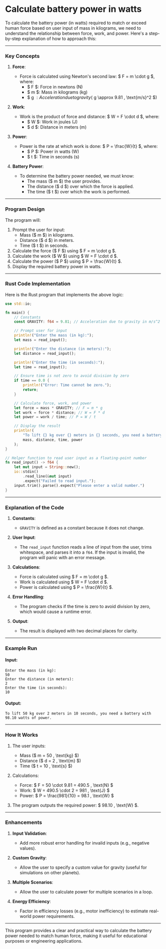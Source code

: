 # Calculate battery power in watts
To calculate the battery power (in watts) required to match or exceed human force based on user input of mass in kilograms, we need to understand the relationship between force, work, and power. Here's a step-by-step explanation of how to approach this:

---

### **Key Concepts**
1. **Force**:
   - Force is calculated using Newton's second law: $ F = m \cdot g $, where:
     - $ F $: Force in newtons (N)
     - $ m $: Mass in kilograms (kg)
     - $ g $: Acceleration due to gravity ($ g \approx 9.81 \, \text{m/s}^2 $)

2. **Work**:
   - Work is the product of force and distance: $ W = F \cdot d $, where:
     - $ W $: Work in joules (J)
     - $ d $: Distance in meters (m)

3. **Power**:
   - Power is the rate at which work is done: $ P = \frac{W}{t} $, where:
     - $ P $: Power in watts (W)
     - $ t $: Time in seconds (s)

4. **Battery Power**:
   - To determine the battery power needed, we must know:
     - The mass ($ m $) the user provides.
     - The distance ($ d $) over which the force is applied.
     - The time ($ t $) over which the work is performed.

---

### **Program Design**
The program will:
1. Prompt the user for input:
   - Mass ($ m $) in kilograms.
   - Distance ($ d $) in meters.
   - Time ($ t $) in seconds.
2. Calculate the force ($ F $) using $ F = m \cdot g $.
3. Calculate the work ($ W $) using $ W = F \cdot d $.
4. Calculate the power ($ P $) using $ P = \frac{W}{t} $.
5. Display the required battery power in watts.

---

### **Rust Code Implementation**

Here is the Rust program that implements the above logic:

```rust
use std::io;

fn main() {
    // Constants
    const GRAVITY: f64 = 9.81; // Acceleration due to gravity in m/s^2

    // Prompt user for input
    println!("Enter the mass (in kg):");
    let mass = read_input();

    println!("Enter the distance (in meters):");
    let distance = read_input();

    println!("Enter the time (in seconds):");
    let time = read_input();

    // Ensure time is not zero to avoid division by zero
    if time == 0.0 {
        println!("Error: Time cannot be zero.");
        return;
    }

    // Calculate force, work, and power
    let force = mass * GRAVITY; // F = m * g
    let work = force * distance; // W = F * d
    let power = work / time; // P = W / t

    // Display the result
    println!(
        "To lift {} kg over {} meters in {} seconds, you need a battery with {:.2} watts of power.",
        mass, distance, time, power
    );
}

// Helper function to read user input as a floating-point number
fn read_input() -> f64 {
    let mut input = String::new();
    io::stdin()
        .read_line(&mut input)
        .expect("Failed to read input.");
    input.trim().parse().expect("Please enter a valid number.")
}
```

---

### **Explanation of the Code**

1. **Constants**:
   - `GRAVITY` is defined as a constant because it does not change.

2. **User Input**:
   - The `read_input` function reads a line of input from the user, trims whitespace, and parses it into a `f64`. If the input is invalid, the program will panic with an error message.

3. **Calculations**:
   - Force is calculated using $ F = m \cdot g $.
   - Work is calculated using $ W = F \cdot d $.
   - Power is calculated using $ P = \frac{W}{t} $.

4. **Error Handling**:
   - The program checks if the time is zero to avoid division by zero, which would cause a runtime error.

5. **Output**:
   - The result is displayed with two decimal places for clarity.

---

### **Example Run**

#### Input:
```
Enter the mass (in kg):
50
Enter the distance (in meters):
2
Enter the time (in seconds):
10
```

#### Output:
```
To lift 50 kg over 2 meters in 10 seconds, you need a battery with 98.10 watts of power.
```

---

### **How It Works**
1. The user inputs:
   - Mass ($ m = 50 \, \text{kg} $)
   - Distance ($ d = 2 \, \text{m} $)
   - Time ($ t = 10 \, \text{s} $)

2. Calculations:
   - Force: $ F = 50 \cdot 9.81 = 490.5 \, \text{N} $
   - Work: $ W = 490.5 \cdot 2 = 981 \, \text{J} $
   - Power: $ P = \frac{981}{10} = 98.1 \, \text{W} $

3. The program outputs the required power: $ 98.10 \, \text{W} $.

---

### **Enhancements**
1. **Input Validation**:
   - Add more robust error handling for invalid inputs (e.g., negative values).

2. **Custom Gravity**:
   - Allow the user to specify a custom value for gravity (useful for simulations on other planets).

3. **Multiple Scenarios**:
   - Allow the user to calculate power for multiple scenarios in a loop.

4. **Energy Efficiency**:
   - Factor in efficiency losses (e.g., motor inefficiency) to estimate real-world power requirements.

---

This program provides a clear and practical way to calculate the battery power needed to match human force, making it useful for educational purposes or engineering applications.
